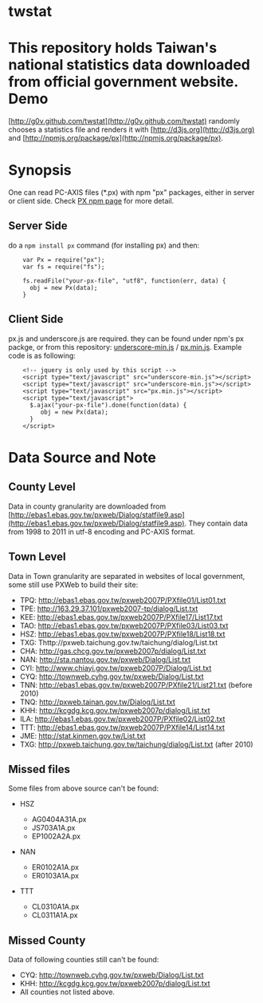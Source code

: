twstat
======

This repository holds Taiwan's national statistics data downloaded from official government website.
Demo
========

[http://g0v.github.com/twstat](http://g0v.github.com/twstat) randomly chooses a statistics file and renders it with [http://d3js.org](http://d3js.org) and [http://npmjs.org/package/px](http://npmjs.org/package/px).


Synopsis
========

One can read PC-AXIS files (*.px) with npm "px" packages, either in server or client side. Check [PX npm page](http://npmjs.org/package/px) for more detail.

Server Side
--------

do a `npm install px` command (for installing px) and then: 

        var Px = require("px");
        var fs = require("fs");
        
        fs.readFile("your-px-file", "utf8", function(err, data) {
          obj = new Px(data);
        }

Client Side
--------------

px.js and underscore.js are required. they can be found under npm's px packge, or from this repository: [underscore-min.js](http://g0v.github.com/twstat/js/underscore-min.js) / [px.min.js](http://g0v.github.com/twstat/js/px.min.js). Example code is as following:

        <!-- jquery is only used by this script -->
        <script type="text/javascript" src="underscore-min.js"></script>
        <script type="text/javascript" src="underscore-min.js"></script>
        <script type="text/javascript" src="px.min.js"></script>
        <script type="text/javascript">
          $.ajax("your-px-file").done(function(data) {
             obj = new Px(data);
          }
        </script>

Data Source and Note
=======================

County Level
-----------------------
Data in county granularity are downloaded from [http://ebas1.ebas.gov.tw/pxweb/Dialog/statfile9.asp](http://ebas1.ebas.gov.tw/pxweb/Dialog/statfile9.asp). They contain data from 1998 to 2011 in utf-8 encoding and PC-AXIS format.

Town Level
-----------------------
Data in Town granularity are separated in websites of local government, some still use PXWeb to build their site:

* TPQ: http://ebas1.ebas.gov.tw/pxweb2007P/PXfile01/List01.txt
* TPE: http://163.29.37.101/pxweb2007-tp/dialog/List.txt
* KEE: http://ebas1.ebas.gov.tw/pxweb2007P/PXfile17/List17.txt
* TAO: http://ebas1.ebas.gov.tw/pxweb2007P/PXfile03/List03.txt
* HSZ: http://ebas1.ebas.gov.tw/pxweb2007P/PXfile18/List18.txt
* TXG: Thttp://pxweb.taichung.gov.tw/taichung/dialog/List.txt
* CHA: http://gas.chcg.gov.tw/pxweb2007p/dialog/List.txt
* NAN: http://sta.nantou.gov.tw/pxweb/Dialog/List.txt
* CYI: http://www.chiayi.gov.tw/pxweb2007P/Dialog/List.txt
* CYQ: http://townweb.cyhg.gov.tw/pxweb/Dialog/List.txt
* TNN: http://ebas1.ebas.gov.tw/pxweb2007P/PXfile21/List21.txt (before 2010)
* TNQ: http://pxweb.tainan.gov.tw/Dialog/List.txt
* KHH: http://kcgdg.kcg.gov.tw/pxweb2007p/dialog/List.txt
* ILA: http://ebas1.ebas.gov.tw/pxweb2007P/PXfile02/List02.txt
* TTT: http://ebas1.ebas.gov.tw/pxweb2007P/PXfile14/List14.txt
* JME: http://stat.kinmen.gov.tw/List.txt
* TXG: http://pxweb.taichung.gov.tw/taichung/dialog/List.txt (after 2010)

Missed files
-----------------------
Some files from above source can't be found:

* HSZ
  * AG0404A31A.px
  * JS703A1A.px
  * EP1002A2A.px

* NAN
  * ER0102A1A.px
  * ER0103A1A.px

* TTT
  * CL0310A1A.px
  * CL0311A1A.px

Missed County
-----------------------
Data of following counties still can't be found:

* CYQ: http://townweb.cyhg.gov.tw/pxweb/Dialog/List.txt
* KHH: http://kcgdg.kcg.gov.tw/pxweb2007p/dialog/List.txt
* All counties not listed above.
